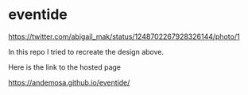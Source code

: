 # eventide

https://twitter.com/abigail_mak/status/1248702267928326144/photo/1

In this repo I tried to recreate the design above. 

Here is the link to the hosted page 

https://andemosa.github.io/eventide/
